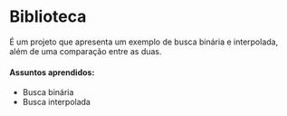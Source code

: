 # Biblioteca

É um projeto que apresenta um exemplo de busca binária e interpolada, além de uma comparação entre as duas.

#### Assuntos aprendidos:

* Busca binária
* Busca interpolada